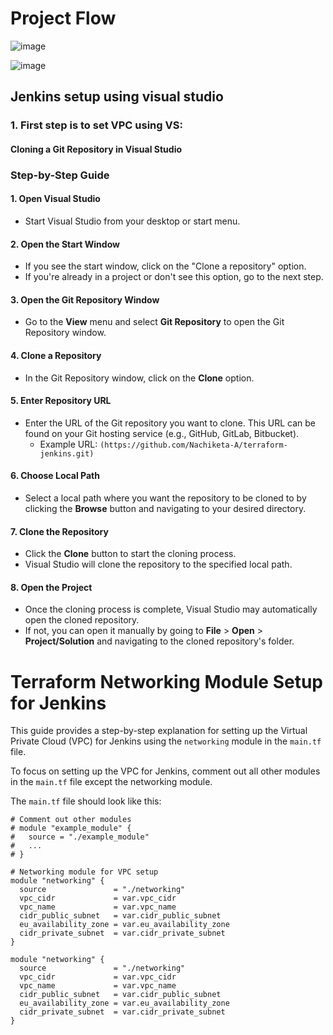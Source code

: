 # Project Flow

![image](https://github.com/Nachiketa-A/Rest_API_-Project/assets/157089767/f57a94ad-8491-4c98-bc6e-f0fea9dfaa0a)


![image](https://github.com/Nachiketa-A/Rest_API_-Project/assets/157089767/5a6c67ee-8842-4f07-8798-c8400d9b2a2b)


## Jenkins setup using visual studio

### 1. First step is to set VPC using VS:

#### Cloning a Git Repository in Visual Studio

### Step-by-Step Guide

#### 1. Open Visual Studio
- Start Visual Studio from your desktop or start menu.

#### 2. Open the Start Window
- If you see the start window, click on the "Clone a repository" option.
- If you're already in a project or don't see this option, go to the next step.

#### 3. Open the Git Repository Window
- Go to the **View** menu and select **Git Repository** to open the Git Repository window.

#### 4. Clone a Repository
- In the Git Repository window, click on the **Clone** option.

#### 5. Enter Repository URL
- Enter the URL of the Git repository you want to clone. This URL can be found on your Git hosting service (e.g., GitHub, GitLab, Bitbucket).
  - Example URL: `(https://github.com/Nachiketa-A/terraform-jenkins.git)`

#### 6. Choose Local Path
- Select a local path where you want the repository to be cloned to by clicking the **Browse** button and navigating to your desired directory.

#### 7. Clone the Repository
- Click the **Clone** button to start the cloning process.
- Visual Studio will clone the repository to the specified local path.

#### 8. Open the Project
- Once the cloning process is complete, Visual Studio may automatically open the cloned repository.
- If not, you can open it manually by going to **File** > **Open** > **Project/Solution** and navigating to the cloned repository's folder.

# Terraform Networking Module Setup for Jenkins

This guide provides a step-by-step explanation for setting up the Virtual Private Cloud (VPC) for Jenkins using the `networking` module in the `main.tf` file. 

To focus on setting up the VPC for Jenkins, comment out all other modules in the `main.tf` file except the networking module. 

The `main.tf` file should look like this:


```hcl
# Comment out other modules
# module "example_module" {
#   source = "./example_module"
#   ...
# }

# Networking module for VPC setup
module "networking" {
  source               = "./networking"
  vpc_cidr             = var.vpc_cidr
  vpc_name             = var.vpc_name
  cidr_public_subnet   = var.cidr_public_subnet
  eu_availability_zone = var.eu_availability_zone
  cidr_private_subnet  = var.cidr_private_subnet
}

module "networking" {
  source               = "./networking"
  vpc_cidr             = var.vpc_cidr
  vpc_name             = var.vpc_name
  cidr_public_subnet   = var.cidr_public_subnet
  eu_availability_zone = var.eu_availability_zone
  cidr_private_subnet  = var.cidr_private_subnet
} 



